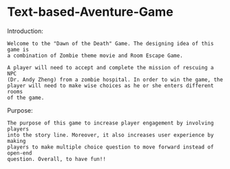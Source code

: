 # Text-based-Aventure-Game
Introduction:

    Welcome to the "Dawn of the Death" Game. The designing idea of this game is
    a combination of Zombie theme movie and Room Escape Game.
    
    A player will need to accept and complete the mission of rescuing a NPC 
    (Dr. Andy Zheng) from a zombie hospital. In order to win the game, the
    player will need to make wise choices as he or she enters different rooms 
    of the game. 

Purpose:
    
    The purpose of this game to increase player engagement by involving players
    into the story line. Moreover, it also increases user experience by making
    players to make multiple choice question to move forward instead of open-end
    question. Overall, to have fun!!
